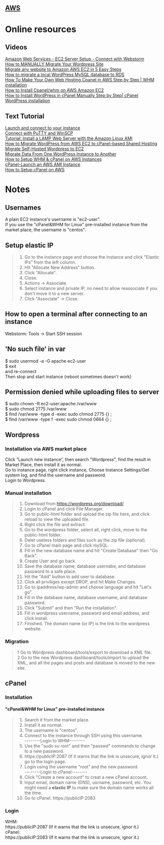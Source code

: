 ## [AWS](https://aws.amazon.com/)  
# Online resources  
## Videos
[Amazon Web Services - EC2 Server Setup - Connect with Webstorm](https://www.youtube.com/watch?v=HfnIL5lM8WY)  
[How to MANUALLY Migrate Your Wordpress Site](https://www.youtube.com/watch?v=wROa37k_RQA)  
[Migrate any website to Amazon AWS EC2 in 5 Easy Steps](https://www.youtube.com/watch?v=6eH_XNMUsFQ)  
[How to migrate a local WordPress MySQL database to RDS](https://www.youtube.com/watch?v=gwO76ar56Kg)  
[How To Make Your Own Web Hosting Cpanel in AWS Step by Step | WHM installation](https://www.youtube.com/watch?v=Kmfy6yzDTu0)  
[How to Install Cpanel/whm on AWS Amazon EC2](https://www.youtube.com/watch?v=qPFcsY6I6vQ)  
[How to Install WordPress in cPanel Manually Step by Step| cPanel WordPress installation](https://www.youtube.com/watch?v=LIhNlzLgF78)  
## Text Tutorial
[Launch and connect to your instance](https://docs.aws.amazon.com/AWSEC2/latest/UserGuide/EC2_GetStarted.html#ec2-launch-instance)  
[Connect with PuTTY and WinSCP](https://docs.aws.amazon.com/AWSEC2/latest/UserGuide/putty.html)  
[Tutorial: Install a LAMP Web Server with the Amazon Linux AMI](https://docs.aws.amazon.com/AWSEC2/latest/UserGuide/install-LAMP.html)  
[How to Migrate WordPress from AWS EC2 to cPanel-based Shared Hosting](http://www.thegurleyman.com/how-to-migrate-wordpress-from-aws-ec2-to-cpanel-based-shared-hosting/)  
[Migrate Self-Hosted Wordpress to EC2](https://forums.aws.amazon.com/thread.jspa?threadID=120283)  
[Migrate Data From One WordPress Instance to Another](https://docs.bitnami.com/aws/how-to/migrate-wordpress/)  
[How to Setup WHM & cPanel on AWS Instances](https://tecadmin.net/setup-whm-cpanel-on-aws/)  
[cPanel-Launch an AWS AMI Instance](https://documentation.cpanel.net/display/CKB/Launch+an+AWS+AMI+Instance#LaunchanAWSAMIInstance-LoginviaSSH.)  
[How to Setup cPanel on AWS](https://hostadvice.com/how-to/how-to-setup-cpanel-on-aws/)  
# Notes
## Usernames
A plain EC2 instance's username is "ec2-user".  
If you use the "cPanel&WHM for Linux" pre-installed instance from the market place, the username is "centos".  
## Setup elastic IP
> 1. Go to the instance page and shoose the instance and click "Elastic IPs" from the left column.  
> 2. Hit "Allocate New Address" button.  
> 3. Click "Allocate".  
> 4. Close.  
> 5. Actions -> Associate.  
> 6. Select instance and private IP, no need to allow reassociate if you don't move it to a new server.  
> 7. Click "Associate" -> Close.  

## How to open a terminal after connecting to an instance
Webstorm: Tools -> Start SSH session
## 'No such file' in var
$ sudo usermod -a -G apache ec2-user  
$ exit  
and re-connect  
Then stop and start instance (reboot sometimes doesn't work)
## Permission denied while uploading files to server
$ sudo chown -R ec2-user:apache /var/www  
$ sudo chmod 2775 /var/www  
$ find /var/www -type d -exec sudo chmod 2775 {} \;  
$ find /var/www -type f -exec sudo chmod 0664 {} \;  
## Wordpress  
### Installation via AWS market place
Click “Launch new instance”, then search "Wordpress", find the result in Market Place, then install it as normal.  
Go to instance page, right click instance, Choose Instance Settings/Get system log, and find the username and password.  
Login to Wordpress.
### Manual installation  
> 1. Download from https://wordpress.org/download/  
> 2. Login to cPanel and click File Manager.  
> 3. Go to public-html folder and upload the zip file here, and click reload to view the uploaded file.  
> 4. Right click the file and extract.  
> 5. Go to the wordpress folder, select all, right click, move to the public-html folder.  
> 6. Delet useless folders and files such as the zip file (optional).  
> 7. Go to cPanel main page and click mySQL.  
> 8. Fill in the new database name and hit "Create Database" then "Go Back".  
> 9. Create User and go back.  
> 10. Save the database name, database usernabe, and database password to a safe place.  
> 11. Hit the "Add" button to add user to database.  
> 12. Click all priviliges except DROP, and hit Make Changes.  
> 13. Go to ipaddress/wp-admin and choose language and hit "Let's go".  
> 14. Fill in the database name, database username, and database password.  
> 15. Click "Submit" and then "Run the installation".  
> 16. Fill in wordpress username, password and email address, and click install.  
> 17. Finished. The domain name (or IP) is the link to the wordpress website.  
### Migration
> 1 Go to Wordpress dashboard/tools/export to download a XML file.  
> 2 Go to the new Wordpress dashboard/tools/import to upload the XML, and all the pages and posts and database is moved to the new site.
## cPanel
### Installation
#### "cPanel&WHM for Linux" pre-installed instance
> 1. Search it from the market place.  
> 2. Install it as normal.  
> 3. The username is "centos".  
> 4. Connect to the instance through SSH using this username.  
> --------Login to WHM--------
> 5. Use the "sudo su root" and then "passwd" commands to change to a new password.  
> 6. https://publicIP:2087  (If it warns that the link is unsecure, ignor it.)  go to the login page.  
> 7. Login using the username "root" and the new password.  
> --------Login to cPanel--------
> 8. Click "Create a new account" to creat a new cPanel account.  
> 9. Input email, domain name (DNS), usrname, password, etc. You might need a **elastic IP** to make sure the domain name works all the time.
> 10. Go to cPanel.  https://publicIP:2083  
### Login
WHM:  
https://publicIP:2087  (If it warns that the link is unsecure, ignor it.)  
cPanel:  
https://publicIP:2083  (If it warns that the link is unsecure, ignor it.)  
